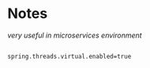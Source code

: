 # Notes

*very useful in microservices environment*

```properties

spring.threads.virtual.enabled=true

```